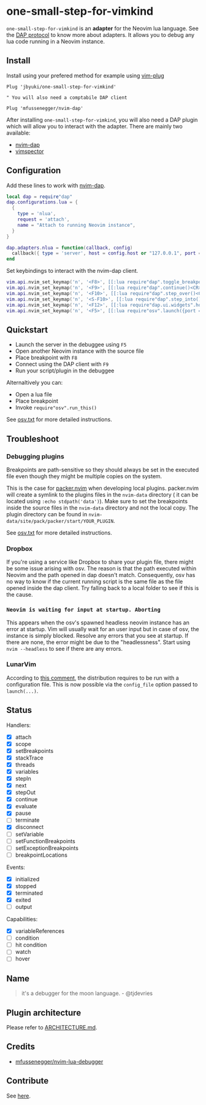# one-small-step-for-vimkind


`one-small-step-for-vimkind` is an **adapter** for the Neovim lua language. See the [DAP protocol](https://microsoft.github.io/debug-adapter-protocol/overview) to know more about adapters. It allows you to debug any lua code running in a Neovim instance.

## Install

Install using your prefered method for example using [vim-plug](https://github.com/junegunn/vim-plug)

```vim
Plug 'jbyuki/one-small-step-for-vimkind'

" You will also need a comptabile DAP client

Plug 'mfussenegger/nvim-dap'
```

After installing `one-small-step-for-vimkind`, you will also need a DAP plugin which will allow you to interact with the adapter. There are mainly two available:

  * [nvim-dap](https://github.com/mfussenegger/nvim-dap)
  * [vimspector](https://github.com/puremourning/vimspector) 

## Configuration

Add these lines to work with [nvim-dap](https://github.com/mfussenegger/nvim-dap).

```lua
local dap = require"dap"
dap.configurations.lua = { 
  { 
    type = 'nlua', 
    request = 'attach',
    name = "Attach to running Neovim instance",
  }
}

dap.adapters.nlua = function(callback, config)
  callback({ type = 'server', host = config.host or "127.0.0.1", port = config.port or 8086 })
end
```

Set keybindings to interact with the nvim-dap client.

```lua
vim.api.nvim_set_keymap('n', '<F8>', [[:lua require"dap".toggle_breakpoint()<CR>]], { noremap = true })
vim.api.nvim_set_keymap('n', '<F9>', [[:lua require"dap".continue()<CR>]], { noremap = true })
vim.api.nvim_set_keymap('n', '<F10>', [[:lua require"dap".step_over()<CR>]], { noremap = true })
vim.api.nvim_set_keymap('n', '<S-F10>', [[:lua require"dap".step_into()<CR>]], { noremap = true })
vim.api.nvim_set_keymap('n', '<F12>', [[:lua require"dap.ui.widgets".hover()<CR>]], { noremap = true })
vim.api.nvim_set_keymap('n', '<F5>', [[:lua require"osv".launch({port = 8086})<CR>]], { noremap = true })
```


## Quickstart

* Launch the server in the debuggee using `F5`
* Open another Neovim instance with the source file
* Place breakpoint with `F8`
* Connect using the DAP client with `F9`
* Run your script/plugin in the debuggee

Alternaltively you can:

* Open a lua file
* Place breakpoint
* Invoke `require"osv".run_this()`

See [osv.txt](https://github.com/jbyuki/lua-debug.nvim/blob/main/doc/osv.txt) for more detailed instructions.

## Troubleshoot

### Debugging plugins

Breakpoints are path-sensitive so they should always be set in the executed file
even though they might be multiple copies on the system.

This is the case for [packer.nvim](https://github.com/wbthomason/packer.nvim) when developing
local plugins. packer.nvim will create a symlink to the plugins files in the `nvim-data` directory (
it can be located using `:echo stdpath('data')`). Make sure to set the breakpoints inside 
the source files in the `nvim-data` directory and not the local copy. The plugin directory
can be found in `nvim-data/site/pack/packer/start/YOUR_PLUGIN`.

See [osv.txt](https://github.com/jbyuki/lua-debug.nvim/blob/main/doc/osv.txt) for more detailed instructions.

### Dropbox

If you're using a service like Dropbox to share your plugin file, there might be some issue arising with osv. The reason is that the path executed within Neovim and the path opened in dap doesn't match. Consequently, osv has no way to know if the current running script is the same file as the file opened inside the dap client. Try falling back to a local folder to see if this is the cause.

### `Neovim is waiting for input at startup. Aborting`

This appears when the osv's spawned headless neovim instance has an error at startup. Vim will usually wait for an user input but in case of osv, the instance is simply blocked. Resolve any errors that you see at startup. If there are none, the error might be due to the "headlessness". Start using `nvim --headless` to see if there are any errors.

### LunarVim

According to [this comment](https://github.com/jbyuki/one-small-step-for-vimkind/issues/11#issuecomment-1182688587), the distribution requires to be run with a configuration file. This is now possible via the `config_file` option passed to `launch(...)`.

## Status

Handlers:

* [x] attach
* [x] scope
* [x] setBreakpoints
* [x] stackTrace
* [x] threads
* [x] variables
* [x] stepIn
* [x] next
* [x] stepOut
* [x] continue
* [x] evaluate
* [x] pause
* [ ] terminate
* [x] disconnect
* [ ] setVariable
* [ ] setFunctionBreakpoints
* [ ] setExceptionBreakpoints
* [ ] breakpointLocations

Events:

* [x] initialized
* [x] stopped
* [x] terminated
* [x] exited
* [ ] output

Capabilities:

* [x] variableReferences
* [ ] condition
* [ ] hit condition
* [ ] watch
* [ ] hover

## Name

> it's a debugger for the moon language. - @tjdevries

## Plugin architecture

Please refer to [ARCHITECTURE.md](ARCHITECTURE.md).

## Credits

* [mfussenegger/nvim-lua-debugger](https://github.com/mfussenegger/nvim-lua-debugger)
 
## Contribute

See [here](https://github.com/jbyuki/ntangle.nvim/wiki/How-to-use-ntangle.nvim).
